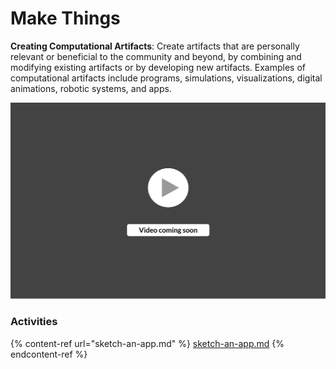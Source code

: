 # Make Things

**Creating Computational Artifacts**: Create artifacts that are personally relevant or beneficial to the community and beyond, by combining and modifying existing artifacts or by developing new artifacts. Examples of computational artifacts include programs, simulations, visualizations, digital animations, robotic systems, and apps.

![](<../../.gitbook/assets/vidComing (3).png>)

### Activities

{% content-ref url="sketch-an-app.md" %}
[sketch-an-app.md](sketch-an-app.md)
{% endcontent-ref %}

